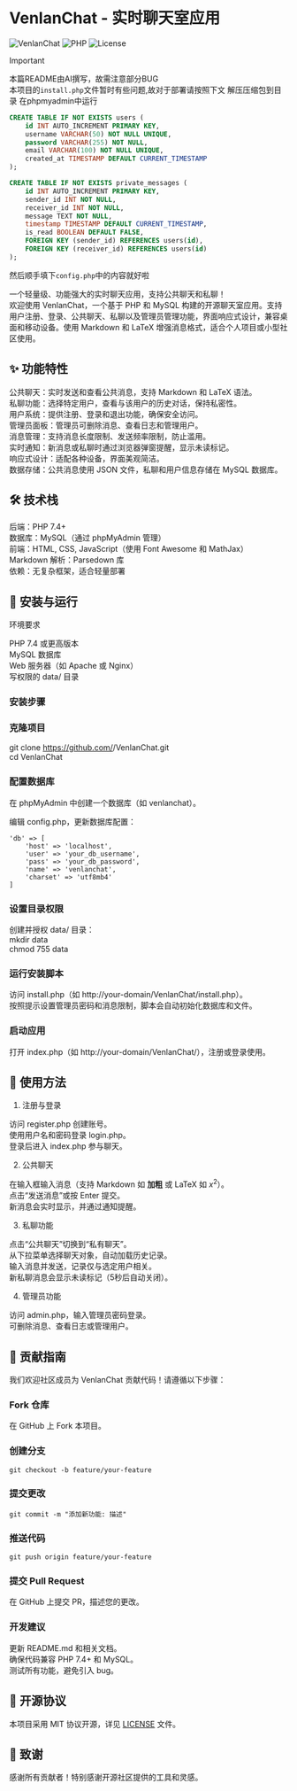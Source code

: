 
# VenlanChat - 实时聊天室应用
![VenlanChat](https://img.shields.io/badge/VenlanChat-v3.0-blue) ![PHP](https://img.shields.io/badge/PHP-7.0+-green) ![License](https://img.shields.io/badge/License-MIT-yellow)  
> [!IMPORTANT]
> 本篇README由AI撰写，故需注意部分BUG  
> 本项目的`install.php`文件暂时有些问题,故对于部署请按照下文
> 解压压缩包到目录
> 在phpmyadmin中运行
> ```sql
> CREATE TABLE IF NOT EXISTS users (
>     id INT AUTO_INCREMENT PRIMARY KEY,
>     username VARCHAR(50) NOT NULL UNIQUE,
>     password VARCHAR(255) NOT NULL,
>     email VARCHAR(100) NOT NULL UNIQUE,
>     created_at TIMESTAMP DEFAULT CURRENT_TIMESTAMP
> );
>
> CREATE TABLE IF NOT EXISTS private_messages (
>     id INT AUTO_INCREMENT PRIMARY KEY,
>     sender_id INT NOT NULL,
>     receiver_id INT NOT NULL,
>     message TEXT NOT NULL,
>     timestamp TIMESTAMP DEFAULT CURRENT_TIMESTAMP,
>     is_read BOOLEAN DEFAULT FALSE,
>     FOREIGN KEY (sender_id) REFERENCES users(id),
>     FOREIGN KEY (receiver_id) REFERENCES users(id)
> );
> ```
> 然后顺手填下`config.php`中的内容就好啦

一个轻量级、功能强大的实时聊天应用，支持公共聊天和私聊！  
欢迎使用 VenlanChat，一个基于 PHP 和 MySQL 构建的开源聊天室应用。支持用户注册、登录、公共聊天、私聊以及管理员管理功能，界面响应式设计，兼容桌面和移动设备。使用 Markdown 和 LaTeX 增强消息格式，适合个人项目或小型社区使用。

## ✨ 功能特性

公共聊天：实时发送和查看公共消息，支持 Markdown 和 LaTeX 语法。  
私聊功能：选择特定用户，查看与该用户的历史对话，保持私密性。  
用户系统：提供注册、登录和退出功能，确保安全访问。  
管理员面板：管理员可删除消息、查看日志和管理用户。  
消息管理：支持消息长度限制、发送频率限制，防止滥用。  
实时通知：新消息或私聊时通过浏览器弹窗提醒，显示未读标记。  
响应式设计：适配各种设备，界面美观简洁。  
数据存储：公共消息使用 JSON 文件，私聊和用户信息存储在 MySQL 数据库。  


## 🛠️ 技术栈

后端：PHP 7.4+  
数据库：MySQL（通过 phpMyAdmin 管理）  
前端：HTML, CSS, JavaScript（使用 Font Awesome 和 MathJax）  
Markdown 解析：Parsedown 库  
依赖：无复杂框架，适合轻量部署  


## 🚀 安装与运行
环境要求  

PHP 7.4 或更高版本  
MySQL 数据库  
Web 服务器（如 Apache 或 Nginx）  
写权限的 data/ 目录  

### 安装步骤

### 克隆项目
git clone https://github.com/<your-username>/VenlanChat.git  
cd VenlanChat  


### 配置数据库

在 phpMyAdmin 中创建一个数据库（如 venlanchat）。  

编辑 config.php，更新数据库配置：  
```
'db' => [  
    'host' => 'localhost',  
    'user' => 'your_db_username',  
    'pass' => 'your_db_password',  
    'name' => 'venlanchat',  
    'charset' => 'utf8mb4'  
]  
```



### 设置目录权限

创建并授权 data/ 目录：  
mkdir data  
chmod 755 data  




### 运行安装脚本

访问 install.php（如 http://your-domain/VenlanChat/install.php）。  
按照提示设置管理员密码和消息限制，脚本会自动初始化数据库和文件。  


### 启动应用

打开 index.php（如 http://your-domain/VenlanChat/），注册或登录使用。




## 🎨 使用方法
1. 注册与登录

访问 register.php 创建账号。  
使用用户名和密码登录 login.php。  
登录后进入 index.php 参与聊天。  

2. 公共聊天

在输入框输入消息（支持 Markdown 如 **加粗** 或 LaTeX 如 $x^2$）。  
点击“发送消息”或按 Enter 提交。  
新消息会实时显示，并通过通知提醒。  

3. 私聊功能

点击“公共聊天”切换到“私有聊天”。  
从下拉菜单选择聊天对象，自动加载历史记录。  
输入消息并发送，记录仅与选定用户相关。  
新私聊消息会显示未读标记（5秒后自动关闭）。  

4. 管理员功能

访问 admin.php，输入管理员密码登录。  
可删除消息、查看日志或管理用户。  



## 🤝 贡献指南
我们欢迎社区成员为 VenlanChat 贡献代码！请遵循以下步骤：  

### Fork 仓库

在 GitHub 上 Fork 本项目。  


### 创建分支
```
git checkout -b feature/your-feature  
```

### 提交更改
```
git commit -m "添加新功能: 描述"  
```

### 推送代码
```
git push origin feature/your-feature  
```

### 提交 Pull Request

在 GitHub 上提交 PR，描述您的更改。  



### 开发建议

更新 README.md 和相关文档。  
确保代码兼容 PHP 7.4+ 和 MySQL。  
测试所有功能，避免引入 bug。  


## 📄 开源协议

本项目采用 MIT 协议开源，详见 [LICENSE](LICENSE) 文件。

## 🌟 致谢
感谢所有贡献者！特别感谢开源社区提供的工具和灵感。  
